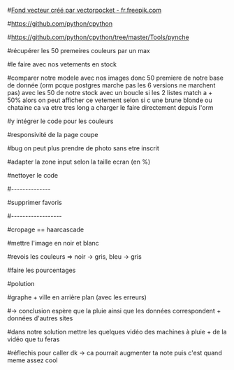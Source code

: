 
#<a href="https://fr.freepik.com/photos-vecteurs-libre/fond">Fond vecteur créé par vectorpocket - fr.freepik.com</a>

#https://github.com/python/cpython

#https://github.com/python/cpython/tree/master/Tools/pynche


#récupérer les 50 premeires couleurs par un max

#le faire avec nos vetements en stock

#comparer notre modele avec nos images donc 50 premiere de notre base de donnée (orm pcque postgres marche pas les 6 versions ne marchent pas) avec les 50 de notre stock avec un boucle si les 2 listes match a + 50% alors on peut afficher ce vetement selon si c une brune blonde ou chataine ca va etre tres long a charger le faire directement depuis l'orm








#y intégrer le code pour les couleurs

#responsivité de la page coupe

#bug on peut plus prendre de photo sans etre inscrit

#adapter la zone input selon la taille ecran (en %)

#nettoyer le code








#--------------



#supprimer favoris



#------------------





#cropage == haarcascade

#mettre l'image en noir et blanc

#revois les couleurs => noir -> gris, bleu -> gris

#faire les pourcentages 
















#polution


#graphe + ville en arrière plan (avec les erreurs) 

 #-> conclusion espère que la pluie ainsi que les données correspondent + données d'autres sites
  
#dans notre solution mettre les quelques vidéo des machines à pluie + de la vidéo que tu feras


#réflechis pour caller dk -> ca pourrait augmenter ta note puis c'est quand meme assez cool
